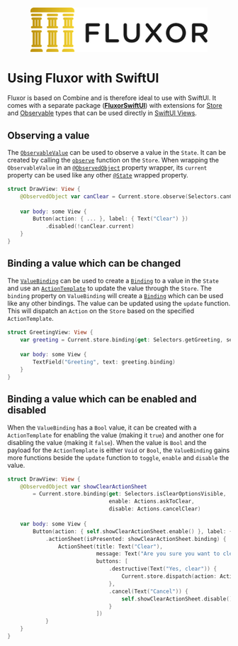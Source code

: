 <p align="center">
    <br />
    <img src="https://raw.githubusercontent.com/FluxorOrg/Fluxor/master/Assets/Fluxor-logo.png" width="400" max-width="90%" alt="Fluxor" />
</p>

# Using Fluxor with SwiftUI

Fluxor is based on Combine and is therefore ideal to use with SwiftUI. It comes with a separate package (**[FluxorSwiftUI](Sources/FluxorSwiftUI)**) with extensions for [Store](Sources/Fluxor/Store.swift) and [Observable](https://developer.apple.com/documentation/combine/observableobject) types that can be used directly in [SwiftUI Views](https://developer.apple.com/documentation/swiftui/view).

## Observing a value

The [`ObservableValue`](Sources/FluxorSwiftUI/ObservableValue.swift) can be used to observe a value in the `State`. It can be created by calling the [`observe`](Sources/FluxorSwiftUI/ObservableValue.swift) function on the `Store`. When wrapping the `ObservableValue` in an [`@ObservedObject`](https://developer.apple.com/documentation/swiftui/observedobject) property wrapper, its `current` property can be used like any other [`@State`](https://developer.apple.com/documentation/swiftui/state) wrapped property.

```swift
struct DrawView: View {
    @ObservedObject var canClear = Current.store.observe(Selectors.canClear)
    
    var body: some View {
        Button(action: { ... }, label: { Text("Clear") })
            .disabled(!canClear.current)
    }
}
```

## Binding a value which can be changed

The [`ValueBinding`](Sources/FluxorSwiftUI/ValueBinding.swift) can be used to create a [`Binding`](https://developer.apple.com/documentation/swiftui/binding) to a value in the `State` and use an [`ActionTemplate`](Sources/Fluxor/Action.swift) to update the value through the `Store`. The `binding` property on `ValueBinding` will create a [`Binding`](https://developer.apple.com/documentation/swiftui/binding) which can be used like any other bindings. The value can be updated using the `update` function. This will dispatch an `Action` on the `Store` based on the specified `ActionTemplate`.

```swift
struct GreetingView: View {
    var greeting = Current.store.binding(get: Selectors.getGreeting, send: Actions.setGreeting)
    
    var body: some View {
        TextField("Greeting", text: greeting.binding)
    }
}
```

## Binding a value which can be enabled and disabled

When the `ValueBinding` has a `Bool` value, it can be created with a `ActionTemplate` for enabling the value (making it `true`) and another one for disabling the value (making it `false`). When the value is `Bool` and the payload for the `ActionTemplate` is either `Void` or `Bool`, the `ValueBinding` gains more functions beside the `update` function to `toggle`, `enable` and `disable` the value.

```swift
struct DrawView: View {
    @ObservedObject var showClearActionSheet
        = Current.store.binding(get: Selectors.isClearOptionsVisible,
                                enable: Actions.askToClear,
                                disable: Actions.cancelClear)
    
    var body: some View {
        Button(action: { self.showClearActionSheet.enable() }, label: { Text("Clear") })
            .actionSheet(isPresented: showClearActionSheet.binding) {
                ActionSheet(title: Text("Clear"),
                            message: Text("Are you sure you want to clear?"),
                            buttons: [
                                .destructive(Text("Yes, clear")) {
                                    Current.store.dispatch(action: Actions.clear())
                                },
                                .cancel(Text("Cancel")) {
                                    self.showClearActionSheet.disable()
                                }
                            ])
            }
    }
}
```